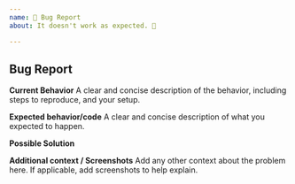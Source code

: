 ```yaml
---
name: 🐛 Bug Report
about: It doesn't work as expected. 🤔

---
```

<!-- 

Before sending a bug report please check if the latest release (if you're not already using it) fixes your problem.
 -->

## Bug Report

**Current Behavior**
A clear and concise description of the behavior, including steps to reproduce, and your setup.

**Expected behavior/code**
A clear and concise description of what you expected to happen.

**Possible Solution**
<!--- If you have suggestions for the bug fix. Please also consider creating a Pull Request 🤘. -->

**Additional context / Screenshots**
Add any other context about the problem here. If applicable, add screenshots to help explain.